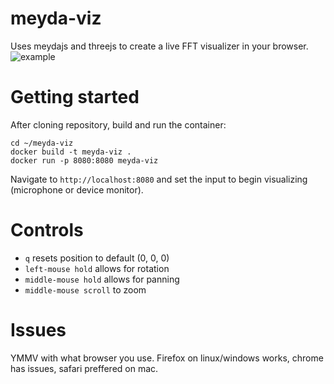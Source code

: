 # meyda-viz
Uses meydajs and threejs to create a live FFT visualizer in your browser.
![example](https://github.com/mainframegremlin/meyda-viz/blob/main/assets/meyda-viz-example.gif?raw=true)

# Getting started
After cloning repository, build and run the container:
```
cd ~/meyda-viz
docker build -t meyda-viz .
docker run -p 8080:8080 meyda-viz
```
Navigate to `http://localhost:8080` and set the input to begin visualizing (microphone or device monitor).

# Controls
- `q` resets position to default (0, 0, 0)
- `left-mouse hold` allows for rotation
- `middle-mouse hold` allows for panning
- `middle-mouse scroll` to zoom

# Issues
YMMV with what browser you use. Firefox on linux/windows works, chrome has issues, safari preffered on mac.
